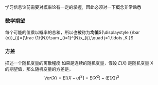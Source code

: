 学习信息论前需要对概率论有一定的掌握，因此必须对一下概念非常熟悉
### 数学期望
每个可能的值乘以概率的总和，所以也被称为**均值**${\displaystyle {\bar {x}}_{j}={\frac {1}{N}}\sum _{i=1}^{N}x_{ij},\quad j=1,\ldots ,K.}$

### 方差
描述一个随机变量的离散程度
如果是连续的随机变量，假设 $E (X)$ 是随机变量 X 的期望值，那么随机变量的方差是，
$$
Var(X)= E[(X-u)^2]
 =E(X^2)-(E(X))^2
$$

